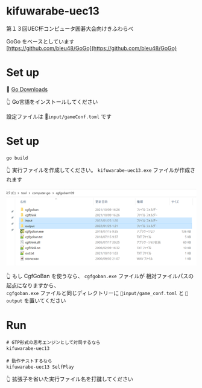 # kifuwarabe-uec13

第１３回UEC杯コンピュータ囲碁大会向けきふわらべ  

GoGo をベースとしています  
[https://github.com/bleu48/GoGo](https://github.com/bleu48/GoGo)  

# Set up

📖 [Go Downloads](https://go.dev/dl/)  

👆 Go言語をインストールしてください  

設定ファイルは 📂`input/gameConf.toml` です  

# Set up

```shell
go build
```

👆 実行ファイルを作成してください。 `kifuwarabe-uec13.exe` ファイルが作成されます  

![202201go1.png](./doc/img/202201go1.png)  

👆 もし CgfGoBan を使うなら、 `cgfgoban.exe` ファイルが 相対ファイルパスの起点になりますから、  
`cgfgoban.exe` ファイルと同じディレクトリーに `📂input/game_conf.toml` と `📂output` を置いてください  

# Run

```shell
# GTP形式の思考エンジンとして対局するなら
kifuwarabe-uec13

# 動作テストするなら
kifuwarabe-uec13 SelfPlay
```

👆 拡張子を省いた実行ファイル名を打鍵してください
